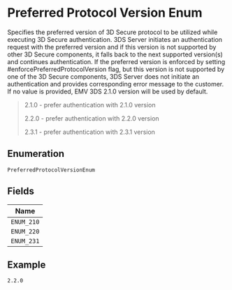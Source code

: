 
# Preferred Protocol Version Enum

Specifies the preferred version of 3D Secure protocol to be utilized while executing 3D Secure authentication. 3DS Server initiates an authentication request with the preferred version and if this version is not supported by other 3D Secure components, it falls back to the next supported version(s) and continues authentication.
If the preferred version is enforced by setting  #enforcePreferredProtocolVersion flag, but this version is not supported by one of the 3D Secure components, 3DS Server does not initiate an authentication and provides corresponding error message to the customer.
If no value is provided, EMV 3DS 2.1.0 version will be used by default.

> 2.1.0 - prefer authentication with 2.1.0 version
> 
> 2.2.0 - prefer authentication with 2.2.0 version
> 
> 2.3.1 - prefer authentication with 2.3.1 version

## Enumeration

`PreferredProtocolVersionEnum`

## Fields

| Name |
|  --- |
| `ENUM_210` |
| `ENUM_220` |
| `ENUM_231` |

## Example

```
2.2.0
```

